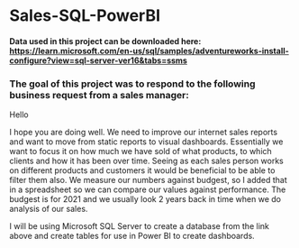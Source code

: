 # Sales-SQL-PowerBI
#### Data used in this project can be downloaded here: https://learn.microsoft.com/en-us/sql/samples/adventureworks-install-configure?view=sql-server-ver16&tabs=ssms

### The goal of this project was to respond to the following business request from a sales manager:

Hello

I hope you are doing well. We need to improve our internet sales reports and want to move from static reports to visual dashboards.
Essentially we want to focus it on how much we have sold of what products, to which clients and how it has been over time.
Seeing as each sales person works on different products and customers it would be beneficial to be able to filter them also.
We measure our numbers against budgest, so I added that in a spreadsheet so we can compare our values against performance.
The budgest is for 2021 and we usually look 2 years back in time when we do analysis of our sales.

I will be using Microsoft SQL Server to create a database from the link above and create tables for use in Power BI to create dashboards.
